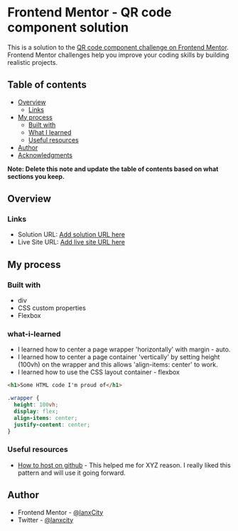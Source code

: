 # Frontend Mentor - QR code component solution

This is a solution to the [QR code component challenge on Frontend Mentor](https://www.frontendmentor.io/challenges/qr-code-component-iux_sIO_H). Frontend Mentor challenges help you improve your coding skills by building realistic projects.

## Table of contents

- [Overview](#overview)
  - [Links](#links)
- [My process](#my-process)
  - [Built with](#built-with)
  - [What I learned](#what-i-learned)
  - [Useful resources](#useful-resources)
- [Author](#author)
- [Acknowledgments](#acknowledgments)

**Note: Delete this note and update the table of contents based on what sections you keep.**

## Overview

### Links

- Solution URL: [Add solution URL here](https://github.com/lanxCity/2-qr-code-component)
- Live Site URL: [Add live site URL here](https://lanxcity.github.io/2-qr-code-component/)

## My process

### Built with

- div
- CSS custom properties
- Flexbox

### what-i-learned

- I learned how to center a page wrapper 'horizontally' with margin - auto.
- I learned how to center a page container 'vertically' by setting height (100vh) on the wrapper and this allows 'align-items: center' to work.
- I learned how to use the CSS layout container - flexbox

```html
<h1>Some HTML code I'm proud of</h1>
```

```css
.wrapper {
  height: 100vh;
  display: flex;
  align-items: center;
  justify-content: center;
}
```

### Useful resources

- [How to host on github](https://www.youtube.com/watch?v=BT4WzyT2g8k) - This helped me for XYZ reason. I really liked this pattern and will use it going forward.

## Author

- Frontend Mentor - [@lanxCity](https://www.frontendmentor.io/profile/lanxCity)
- Twitter - [@lanxcity](https://www.twitter.com/lanxcity)
